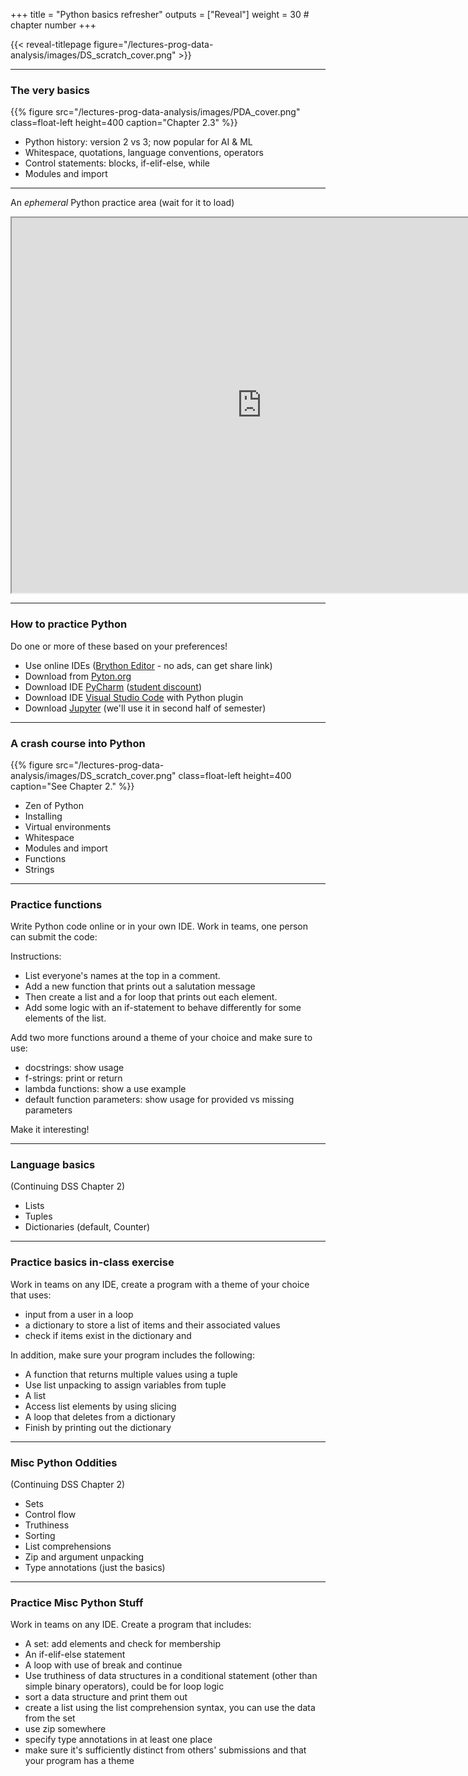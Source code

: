 +++
title = "Python basics refresher"
outputs = ["Reveal"]
weight = 30 # chapter number
+++

{{< reveal-titlepage figure="/lectures-prog-data-analysis/images/DS_scratch_cover.png" >}}
  
---

### The very basics

{{% figure src="/lectures-prog-data-analysis/images/PDA_cover.png" class=float-left height=400
    caption="Chapter 2.3" %}}

- Python history: version 2 vs 3; now popular for AI & ML
- Whitespace, quotations, language conventions, operators
- Control statements: blocks, if-elif-else, while
- Modules and import

---

An *ephemeral* Python practice area (wait for it to load)

<iframe src="https://jupyterlite.github.io/demo/repl/index.html?kernel=python&amp;toolbar=1&amp" width="800px" height="600px"></iframe>

---

### How to practice Python

Do one or more of these based on your preferences!
- Use online IDEs ([Brython Editor](https://brython.info/tests/editor.html?lang=en) - no ads, can get share link)
- Download from [Pyton.org](https://www.python.org/downloads/)
- Download IDE [PyCharm](https://www.jetbrains.com/pycharm/) ([student discount](https://www.jetbrains.com/community/education/#students/))
- Download IDE [Visual Studio Code](https://code.visualstudio.com/) with Python plugin
- Download [Jupyter](https://jupyter.org/) (we'll use it in second half of semester)

---

### A crash course into Python

{{% figure src="/lectures-prog-data-analysis/images/DS_scratch_cover.png" class=float-left height=400
    caption="See Chapter 2." %}}

- Zen of Python
- Installing 
- Virtual environments
- Whitespace
- Modules and import
- Functions
- Strings

---

### Practice functions

Write Python code online or in your own IDE. Work in teams,
one person can submit the code:

Instructions:
- List everyone's names at the top in a comment.
- Add a new function that prints out a salutation message
- Then create a list and a for loop that prints out each element.
- Add some logic with an if-statement to behave differently for some elements of the list.

Add two more functions around a theme of your choice and make sure to use:
- docstrings: show usage
- f-strings: print or return
- lambda functions: show a use example
- default function parameters: show usage for provided vs missing parameters

Make it interesting!

<!--iframe height="500px" width="100%" src="https://replit.com/@cengique/Python-functions-sp24?lite=true#main.py" scrolling="no" frameborder="no" allowtransparency="true" allowfullscreen="true" sandbox="allow-forms allow-pointer-lock allow-popups allow-same-origin allow-scripts allow-modals"></iframe-->

---

### Language basics

(Continuing DSS Chapter 2)

- Lists
- Tuples
- Dictionaries (default, Counter)

---

### Practice basics in-class exercise

Work in teams on any IDE, create a program with a theme of your choice that uses:
- input from a user in a loop
- a dictionary to store a list of items and their associated values
-  check if items exist in the dictionary and

In addition, make sure your program includes the following:
- A function that returns multiple values using a tuple
- Use list unpacking to assign variables from tuple
- A list
- Access list elements by using slicing
- A loop that deletes from a dictionary
- Finish by printing out the dictionary

<!--iframe height="500px" width="100%" src="https://replit.com/@cengique/Python-dict-sp24?lite=true#main.py" scrolling="no" frameborder="no" allowtransparency="true" allowfullscreen="true" sandbox="allow-forms allow-pointer-lock allow-popups allow-same-origin allow-scripts allow-modals"></iframe-->

---

### Misc Python Oddities

(Continuing DSS Chapter 2)

- Sets
- Control flow
- Truthiness
- Sorting
- List comprehensions
- Zip and argument unpacking
- Type annotations (just the basics)

---

### Practice Misc Python Stuff

Work in teams on any IDE. Create a program that includes:
- A set: add elements and check for membership
- An if-elif-else statement
- A loop with use of break and continue
- Use truthiness of data structures in a conditional statement (other than simple binary operators), could be for loop logic
- sort a data structure and print them out
- create a list using the list comprehension syntax, you can use the data from the set
- use zip somewhere
- specify type annotations in at least one place
- make sure it's sufficiently distinct from others' submissions and that your program has a theme

<!--iframe height="500px" width="100%" src="https://replit.com/@cengique/Python-misc-features-sp23?lite=true#main.py" scrolling="no" frameborder="no" allowtransparency="true" allowfullscreen="true" sandbox="allow-forms allow-pointer-lock allow-popups allow-same-origin allow-scripts allow-modals"></iframe-->
